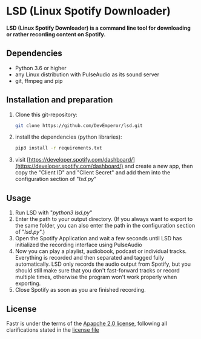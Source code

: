 # LSD (Linux Spotify Downloader)

**LSD (Linux Spotify Downloader) is a command line tool for downloading or rather recording content on Spotify.**



## Dependencies

- Python 3.6 or higher
- any Linux distribution with PulseAudio as its sound server
- git, ffmpeg and pip



## Installation and preparation

1. Clone this git-repository:

   ```bash
   git clone https://github.com/DevEmperor/lsd.git
   ```

2. install the dependencies (python libraries):

   ```bash
   pip3 install -r requirements.txt
   ```

3. visit [https://developer.spotify.com/dashboard/](https://developer.spotify.com/dashboard/) and create a new app, then copy the "Client ID" and "Client Secret" and add them into the configuration section of "*lsd.py*"



## Usage

1. Run LSD with "*python3 lsd.py*"
2. Enter the path to your output directory. (If you always want to export to the same folder, you can also enter the path in the configuration section of "*lsd.py*".)
3. Open the Spotify Application and wait a few seconds until LSD has initialized the recording interface using PulseAudio
4. Now you can play a playlist, audiobook, podcast or individual tracks. Everything is recorded and then separated and tagged fully automatically.
   LSD only records the audio output from Spotify, but you should still make sure that you don't fast-forward tracks or record multiple times, otherwise the program won't work properly when exporting.
5. Close Spotify as soon as you are finished recording.



## License

Fastr is under the terms of the [Apapche 2.0 license](https://www.apache.org/licenses/LICENSE-2.0), following all clarifications stated in the [license file](https://raw.githubusercontent.com/DevEmperor/LSD/master/LICENSE)
